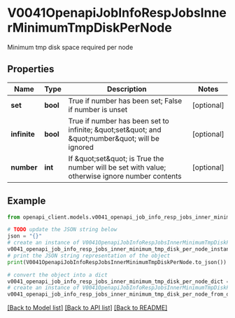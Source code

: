 # V0041OpenapiJobInfoRespJobsInnerMinimumTmpDiskPerNode

Minimum tmp disk space required per node

## Properties

Name | Type | Description | Notes
------------ | ------------- | ------------- | -------------
**set** | **bool** | True if number has been set; False if number is unset | [optional] 
**infinite** | **bool** | True if number has been set to infinite; \&quot;set\&quot; and \&quot;number\&quot; will be ignored | [optional] 
**number** | **int** | If \&quot;set\&quot; is True the number will be set with value; otherwise ignore number contents | [optional] 

## Example

```python
from openapi_client.models.v0041_openapi_job_info_resp_jobs_inner_minimum_tmp_disk_per_node import V0041OpenapiJobInfoRespJobsInnerMinimumTmpDiskPerNode

# TODO update the JSON string below
json = "{}"
# create an instance of V0041OpenapiJobInfoRespJobsInnerMinimumTmpDiskPerNode from a JSON string
v0041_openapi_job_info_resp_jobs_inner_minimum_tmp_disk_per_node_instance = V0041OpenapiJobInfoRespJobsInnerMinimumTmpDiskPerNode.from_json(json)
# print the JSON string representation of the object
print(V0041OpenapiJobInfoRespJobsInnerMinimumTmpDiskPerNode.to_json())

# convert the object into a dict
v0041_openapi_job_info_resp_jobs_inner_minimum_tmp_disk_per_node_dict = v0041_openapi_job_info_resp_jobs_inner_minimum_tmp_disk_per_node_instance.to_dict()
# create an instance of V0041OpenapiJobInfoRespJobsInnerMinimumTmpDiskPerNode from a dict
v0041_openapi_job_info_resp_jobs_inner_minimum_tmp_disk_per_node_from_dict = V0041OpenapiJobInfoRespJobsInnerMinimumTmpDiskPerNode.from_dict(v0041_openapi_job_info_resp_jobs_inner_minimum_tmp_disk_per_node_dict)
```
[[Back to Model list]](../README.md#documentation-for-models) [[Back to API list]](../README.md#documentation-for-api-endpoints) [[Back to README]](../README.md)


